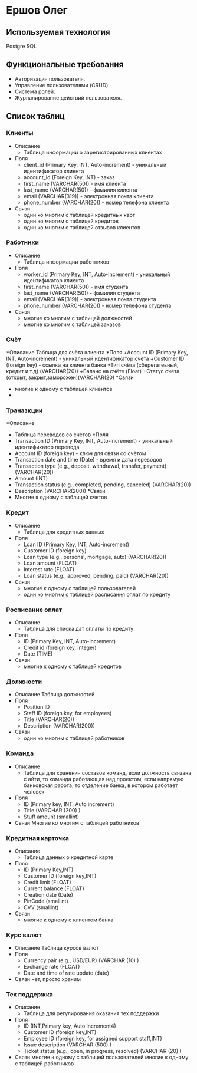 # Ершов Олег
## Используемая технология
Postgre SQL
## Функциональные требования
* Авторизация пользователя.
* Управление пользователями (CRUD).
* Система ролей.
* Журналирование  действий пользователя.
## Список таблиц

### Клиенты
* Описание
  + Таблица информации о зарегистрированных клиентах
* Поля
  + client_id (Primary Key, INT, Auto-increment) - уникальный идентификатор клиента
  + account_id (Foreign Key, INT) - заказ 
  + first_name (VARCHAR(50)) - имя клиента
  + last_name (VARCHAR(50)) - фамилия клиента
  + email (VARCHAR(319)) - электронная почта клиента
  + phone_number (VARCHAR(20)) - номер телефона клиента
* Связи
  + один ко многим с таблицей кредитных карт
  + один ко многим с таблицей кредитов 
  + один ко многим с таблицей отзывов клиентов
### Работники
* Описание
  + Таблица информации работников
* Поля
  + worker_id (Primary Key, INT, Auto-increment) - уникальный идентификатор клиента
  + first_name (VARCHAR(50)) - имя студента
  + last_name (VARCHAR(50)) - фамилия студента
  + email (VARCHAR(319)) - электронная почта студента
  + phone_number (VARCHAR(20)) - номер телефона студента
* Связи
  + многие ко многим с таблицей должностей
  + многие ко многим с таблицей заказов
### Счёт 
*Описание
  Таблица для счёта клиента
*Поля
  +Account ID (Primary Key, INT, Auto-increment) - уникальный идентификатор счёта
  +Customer ID (foreign key) - ссылка на клиента банка
  +Тип счёта (сберегатеьный, кредит и т.д) (VARCHAR(20))
  +Баланс на счёте (Float)
  +Статус счёта (открыт, закрыт,заморожен)(VARCHAR(20)
*Связи
  + многие к одному с таблицей клиентов
  + 
### Траназкции
*Описание
  + Таблица переводов со счетов
*Поля
  + Transaction ID (Primary Key, INT, Auto-increment) - уникальный идентификатор перевода
  + Account ID (foreign key) - ключ для связи со счётом
  + Transaction date and time (Date) - время и дата переводов
  + Transaction type (e.g., deposit, withdrawal, transfer, payment) (VARCHAR(20))
  + Amount (INT)
  + Transaction status (e.g., completed, pending, canceled) (VARCHAR(20))
  + Description (VARCHAR(200))
*Связи
  + Многие к одному с таблицей счетов
### Кредит
* Описание
  + Таблица для кредитных данных
* Поля
  + Loan ID (Primary Key, INT, Auto-increment)
  + Customer ID (foreign key)
  + Loan type (e.g., personal, mortgage, auto) (VARCHAR(20))
  + Loan amount (FLOAT)
  + Interest rate (FLOAT)
  + Loan status (e.g., approved, pending, paid) (VARCHAR(20))
* Связи
  + многие к одному с таблицей пользователей
  + один ко многим с таблицей расписания оплат по кредиту
### Росписание оплат
* Описание
  + Таблица для списка дат оплаты по кредиту
* Поля
  + ID (Primary Key, INT, Auto-increment)
  + Credit id  (foreign key, integer)
  + Date (TIME)
* Связи
  + многие к одному с таблицей кредитов
### Должности
* Описание
  Таблица должностей
* Поля
  + Position ID
  + Staff ID (foreign key, for employees)
  + Title (VARCHAR(20))
  + Description (VARCHAR(200))
* Связи
  + один ко многим с таблицей работников
### Команда
* Описание
  + Таблица для хранения составов команд, если должность связана с айти, то команда работающая над проектом, если напрямую банковская работа, то отделение банка, в котором работает человек
* Поля
  + ID (Primary key, INT, Auto increment)
  + Title (VARCHAR (200) )
  + Stuff amount (smallint)
* Связи
  Многие ко многим с таблицей работников 
### Кредитная карточка
* Описание
  + Таблица данных о кредитной карте
* Поля
  + ID (Primary Key,INT) 
  + Customer ID (foreign key,INT)
  + Credit limit (FLOAT)
  + Current balance (FLOAT)
  + Creation date (Date)
  + PinCode (smallint)
  + CVV (smallint)
* Связи
  + многие к одному с клиентом банка
### Курс валют
* Описание
  Таблица курсов валют
* Поля
  + Currency pair (e.g., USD/EUR) (VARCHAR (10) )
  + Exchange rate (FLOAT)
  + Date and time of rate update (date)
* Связи
  нет, просто храним
### Тех поддержка
* Описание
  + Таблица для регулирования оказания тех поддержки
* Поля
  + ID (INT,Primary key, Auto increment4)
  + Customer ID (foreign key,INT)
  + Employee ID (foreign key, for assigned support staff,INT)
  + Issue description (VARCHAR (500) )
  + Ticket status (e.g., open, in progress, resolved) (VARCHAR (20) )
* Связи
  многие к одному с таблицей пользователей
  многие к одному с таблицей работников
